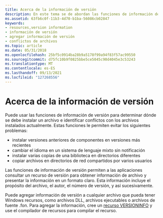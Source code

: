 ```yaml
---
title: Acerca de la información de versión
description: En este tema se de abordan las funciones de información de versión.
ms.assetid: 63fb6c0f-11b3-4d70-b1ba-56086cb02847
keywords:
- resources,version information
- información de versión
- agregar información de versión
- conflictos de archivos
ms.topic: article
ms.date: 05/31/2018
ms.openlocfilehash: 25bf5c0914ba28b9a5178f99a94f83f57ac99550
ms.sourcegitcommit: d75fc10b9f0825bbe5ce5045c90d4045e3c53243
ms.translationtype: MT
ms.contentlocale: es-ES
ms.lasthandoff: 09/13/2021
ms.locfileid: "127268556"
---
```

# <a name="about-version-information"></a>Acerca de la información de versión

Puede usar las funciones de información de versión para determinar dónde se debe instalar un archivo e identificar conflictos con los archivos instalados actualmente. Estas funciones le permiten evitar los siguientes problemas:

-   instalar versiones anteriores de componentes en versiones más recientes
-   cambiar el idioma en un sistema de lenguaje mixto sin notificación
-   instalar varias copias de una biblioteca en directorios diferentes
-   copiar archivos en directorios de red compartidos por varios usuarios

Las funciones de información de versión permiten a las aplicaciones consultar un recurso de versión para obtener información de archivo y presentar la información en un formato claro. Esta información incluye el propósito del archivo, el autor, el número de versión, y así sucesivamente.

Puede agregar información de versión a cualquier archivo que pueda tener Windows recursos, como archivos DLL, archivos ejecutables o archivos de fuente .fon. Para agregar la información, cree un [recurso VERSIONINFO](/windows/desktop/menurc/versioninfo-resource) y use el compilador de recursos para compilar el recurso.

 

 